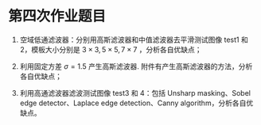 # 第四次作业题目

1. 空域低通滤波器：分别用高斯滤波器和中值滤波器去平滑测试图像 test1 和 2，模板大小分别是 $3\times3, 5\times5, 7\times7$ ，分析各自优缺点；

2. 利用固定方差 $\sigma=1.5$ 产生高斯滤波器. 附件有产生高斯滤波器的方法，分析各自优缺点；

3. 利用高通滤波器滤波测试图像 test3 和 4：包括 Unsharp masking、Sobel edge detector、Laplace edge detection、Canny algorithm，分析各自优缺点。
